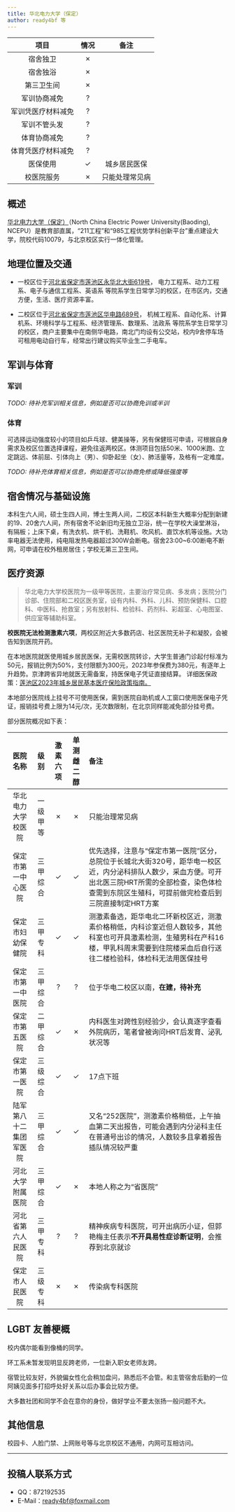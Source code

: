 ```yaml
---
title: 华北电力大学（保定） 
author: ready4bf 等 
---
```


|        项目        | 情况 |     备注     |
| :----------------: | :--: | :----------: |
|      宿舍独卫      |  ✗   |              |
|      宿舍独浴      |  ✗   |              |
|     第三卫生间     |  ✗   |              |
|    军训协商减免    |  ?   |              |
| 军训凭医疗材料减免 |  ?   |              |
|    军训不管头发    |  ?   |              |
|    体育协商减免    |  ?   |              |
| 体育凭医疗材料减免 |  ?   |              |
|      医保使用      |  ✓   | 城乡居民医保 |
|     校医院服务     |  ✗   | 只能处理常见病 |


## 概述

[华北电力大学（保定）](https://net.ncepu.edu.cn)（North China Electric Power University(Baoding), NCEPU）是教育部直属，“211工程”和“985工程优势学科创新平台”重点建设大学，院校代码10079，与北京校区实行一体化管理。

## 地理位置及交通

- 一校区位于[河北省保定市莲池区永华北大街619号](https://ditu.amap.com/place/B01380RP1C)， 电力工程系、动力工程系、电子与通信工程系、英语系 等院系学生日常学习的校区，在市区内，交通方便，生活、医疗资源丰富。

- 二校区位于[河北省保定市莲池区华电路689号](https://ditu.amap.com/place/B0138017D2)， 机械工程系、自动化系、计算机系、环境科学与工程系、经济管理系、数理系、法政系 等院系学生日常学习的校区，商户主要集中在南侧华电路，南北门均设有公交站，校内9舍停车场可租用电动自行车，经常出行建议购买毕业生二手电车。

## 军训与体育

### 军训

_TODO: 待补充军训相关信息，例如是否可以协商免训或半训_

### 体育

可选择运动强度较小的项目如乒乓球、健美操等，另有保健班可申请，可根据自身需求及校区位置选择课程，避免往返两校区。体测项目包括50米、1000米跑、立定跳远、体前屈、引体向上（男）、仰卧起坐（女）、肺活量等，及格有一定难度。

_TODO: 待补充体育相关信息，例如是否可以协商免修或降低强度等_

## 宿舍情况与基础设施

本科生六人间，硕士生四人间，博士生两人间，二校区本科新生大概率分配到新建的19、20舍六人间，所有宿舍不论新旧均无独立卫浴，统一在学校大澡堂淋浴，有隔板；上床下桌，有洗衣机、烘干机、洗鞋机、吹风机、直饮水机等设施。大功率电器无法使用，纯电阻发热电器超过300W会断电。宿舍23:00~6:00断电不断网，可申请在校外租房居住；学校无第三卫生间。

## 医疗资源

>华北电力大学校医院为一级甲等医院，主要治疗常见病、多发病；医院分门诊部、住院部和二校区医务室，设有内科、外科、儿科、预防保健科、口腔科、中医科、抢救室；另有放射科、检验科、药剂科、彩超室、心电图室、供应室等辅助科室。

**校医院无法检测激素六项**，两校区附近大多数药店、社区医院无补子和凝胶，会被告知到医院开药。

在本地医院就医使用城乡居民医保，无需校医院转诊，大学生普通门诊起付标准为50元，报销比例为50%，支付限额为300元，2023年参保费为380元，有逐年上升趋势。京津跨省异地就医无需备案，持医保电子凭证直接结算。
详细医保政策：[莲池区2023年城乡居民基本医疗保险政策指南。](https://mp.weixin.qq.com/s/BV_Ovb8JZXokXGY28U7fNw)

本地部分医院线上挂号不可使用医保，需到医院自助机或人工窗口使用医保电子凭证，报销挂号费上限为14元/次，无次数限制，在北京同样能减免部分挂号费。

部分医院概况如下表：

|      医院名称      |  级别  | 激素六项 | 单测雌二醇 | 备注 |
| :----------------: |  :--:  | :------: |    :--:    | :-- |
| 华北电力大学校医院 | 一级甲等 |     ✗    |     ✗     | 只能治理常见病 |
| 保定市第一中心医院 | 三甲综合 |     ✓    |     ✓     | 优先选择，注意与“保定市第一医院”区分，总院位于长城北大街320号，距华电一校区近，内分泌科排队人数少，采血方便。可开出北医三院HRT所需的全部检查，染色体检查需到东院区生殖科，可提前做完检查后到三院直接制定HRT方案 |
|  保定市妇幼保健院  | 三甲专科 |     ✓    |     ✓     | 测激素备选，距华电北二环新校区近，测激素价格稍低，内科诊室近但人数较多，其他科室也可开具激素检测，生殖男科在产科16楼，甲乳科周末需要到住院楼采血后自行送往二楼检验科，体检科无法用医保挂号 |
|  保定市第一中医院  | 三甲综合 |     ?    |     ?     | 位于华电二校区以南，**在建，待补充** |
|   保定市第五医院   | 二甲综合 |     ✓    |     ✗     | 内科医生对跨性别经验少，会认真逐字查看外院病历，笔者曾被询问HRT后发育、泌乳状况等 |
|   保定市第一医院   | 三级综合 |     ✓    |     ✓     | 17点下班 |
| 陆军第八十二集团军医院 | 三甲综合 |     ✓    |     ✓     | 又名“252医院”，测激素价格稍低，上午抽血第二天出报告，可能会遇到内分泌科主任在普通号出诊的情况，人数较多且拿着报告插队情况较严重 |
|  河北大学附属医院  | 三甲综合 |     ✓    |     ✗     | 本地人称之为“省医院” |
| 河北省第六人民医院 | 三甲专科 |     ?    |     ?     | 精神疾病专科医院，可开出病历小证，但郭艳梅主任表示**不开具易性症诊断证明**，会推荐到北京就诊 |
|   保定市人民医院   | 三级专科 |     ✗    |     ✗     | 传染病专科医院 |

## LGBT 友善梗概

校内偶尔能看到像桶的同学。

环工系未暂发现明显反跨老师，一位新入职女老师友跨。

宿管比较友好，外貌偏女性化会稍加盘问，熟悉后不会管。和主管宿舍后勤的一位阿姨见面多打招呼处好关系以后办事会比较方便。

大多数社团和同学不会在意你的身份，做好学业不要太张扬一般问题不大。


## 其他信息

校园卡、人脸门禁、上网账号等与北京校区不通用，内网可互相访问。

---

## 投稿人联系方式

- QQ：872192535
- E-Mail：<ready4bf@foxmail.com>
